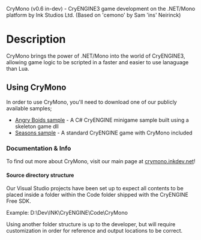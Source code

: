 CryMono (v0.6 in-dev) - CryENGINE3 game development on the .NET/Mono platform
	by Ink Studios Ltd. (Based on 'cemono' by Sam 'ins\' Neirinck)

# Description
CryMono brings the power of .NET/Mono into the world of CryENGINE3, allowing game logic to be scripted in a faster and easier to use lanaguage than Lua.
	
## Using CryMono 
In order to use CryMono, you'll need to download one of our publicly available samples;

* <a href="https://github.com/inkdev/AngryBoids">Angry Boids sample</a> - A C# CryENGINE minigame sample built using a skeleton game dll
* <a href="http://docs.inkdev.net/display/CryMono/Seasons">Seasons sample</a> - A standard CryENGINE game with CryMono included

### Documentation & Info
To find out more about CryMono, visit our main page at <a href="http://crymono.inkdev.net">crymono.inkdev.net</a>!

#### Source directory structure 
Our Visual Studio projects have been set up to expect all contents to be placed inside a folder within the Code folder shipped with the CryENGINE Free SDK.

Example:
D:\Dev\INK\CryENGINE\Code\CryMono

Using another folder structure is up to the developer, but will require customization in order for reference and output locations to be correct.